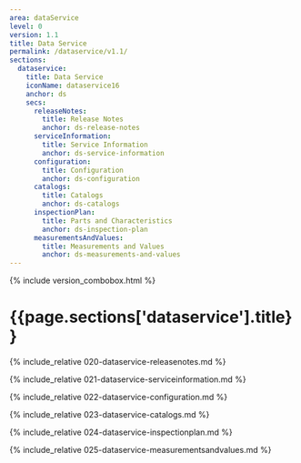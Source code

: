```yaml
---
area: dataService
level: 0
version: 1.1
title: Data Service
permalink: /dataservice/v1.1/
sections:
  dataservice:
    title: Data Service
    iconName: dataservice16
    anchor: ds
    secs:
      releaseNotes:
        title: Release Notes
        anchor: ds-release-notes
      serviceInformation:
        title: Service Information
        anchor: ds-service-information
      configuration:
        title: Configuration
        anchor: ds-configuration
      catalogs:
        title: Catalogs
        anchor: ds-catalogs
      inspectionPlan:
        title: Parts and Characteristics
        anchor: ds-inspection-plan
      measurementsAndValues:
        title: Measurements and Values
        anchor: ds-measurements-and-values
---
```


{% include version_combobox.html %}

<h1 id="{{page.sections['dataservice'].anchor}}">{{page.sections['dataservice'].title}}</h1>

{% include_relative 020-dataservice-releasenotes.md %}

{% include_relative 021-dataservice-serviceinformation.md %}

{% include_relative 022-dataservice-configuration.md %}

{% include_relative 023-dataservice-catalogs.md %}

{% include_relative 024-dataservice-inspectionplan.md %}

{% include_relative 025-dataservice-measurementsandvalues.md %}
